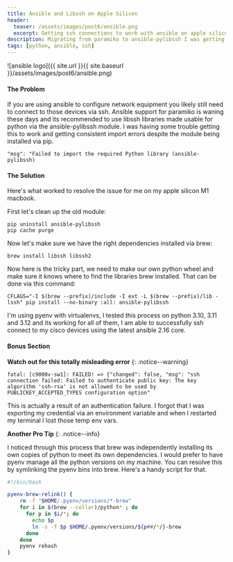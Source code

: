 ```yaml
---
title: Ansible and Libssh on Apple Silicon
header:
  teaser: /assets/images/post6/ansible.png
  excerpt: Getting ssh connections to work with ansible on apple silicon macbooks
description: Migrating from paramiko to ansible-pylibssh I was getting import errors, this is the solution
tags: [python, ansible, ssh]
---
```

![ansible logo]({{ site.url }}{{ site.baseurl }}/assets/images/post6/ansible.png)  

#### The Problem

If you are using ansible to configure network equipment you likely still need to connect to those devices via ssh.  Ansible support for paramiko is waning these days and its recommended to use libssh libraries made usable for python via the ansible-pylibssh module.  I was having some trouble getting this to work and getting consistent import errors despite the module being installed via pip.  

```
"msg": "Failed to import the required Python library (ansible-pylibssh)
```

#### The Solution

Here's what worked to resolve the issue for me on my apple silicon M1 macbook.  

First let's clean up the old module: 

```
pip uninstall ansible-pylibssh
pip cache purge
```

Now let's make sure we have the right dependencies installed via brew:

```
brew install libssh libssh2
```

Now here is the tricky part, we need to make our own python wheel and make sure it knows where to find the libraries brew installed.  That can be done via this command: 

```
CFLAGS="-I $(brew --prefix)/include -I ext -L $(brew --prefix)/lib -lssh" pip install --no-binary :all: ansible-pylibssh
```

I'm using pyenv with virtualenvs, I tested this process on python 3.10, 3.11 and 3.12 and its working for all of them, I am able to successfully ssh connect to my cisco devices using the latest ansible 2.16 core.  


#### Bonus Section

**Watch out for this totally misleading error**
{: .notice--warning}
```
fatal: [c9000v-sw1]: FAILED! => {"changed": false, "msg": "ssh connection failed: Failed to authenticate public key: The key algorithm 'ssh-rsa' is not allowed to be used by PUBLICKEY_ACCEPTED_TYPES configuration option"
```
  

This is actually a result of an authentication failure.  I forgot that I was exporting my credential via an environment variable and when I restarted my terminal I lost those temp env vars. 

**Another Pro Tip**
{: .notice--info} 

I noticed through this process that brew was independently installing its own copies of python to meet its own dependencies.  I would prefer to have pyenv manage all the python versions on my machine. You can resolve this by symlinking the pyenv bins into brew.  Here's a handy script for that.  

```sh
#!/bin/bash

pyenv-brew-relink() {
    rm -f "$HOME/.pyenv/versions/*-brew"
    for i in $(brew --cellar)/python* ; do
      for p in $i/*; do
        echo $p
        ln -s -f $p $HOME/.pyenv/versions/${p##/*/}-brew
      done
    done
    pyenv rehash
}
```

